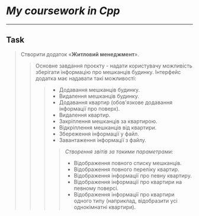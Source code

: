 # ***My coursework in Cpp***
___
## Task

>Створити додаток «**Житловий менеджмент**». 
>>Основне завдання проєкту - надати користувачу можливість зберігати інформацію про мешканців будинку. 
Інтерфейс додатка має надавати такі можливості:
>>>+ Додавання мешканців будинку. 
>>>+ Видалення мешканців будинку. 
>>>+ Додавання квартир (обов'язкове додавання інформації про поверх). 
>>>+ Видалення квартир. 
>>>+ Закріплення мешканців за квартирою. 
>>>+ Відкріплення мешканців від квартири. 
>>>+ Збереження інформації у файл. 
>>>+ Завантаження інформації з файлу. 
>>>>*Створення звітів за такими параметрами:* 
>>>>+ Відображення повного списку мешканців. 
>>>>+ Відображення повного переліку квартир. 
>>>>+ Відображення інформації про певну квартиру. 
>>>>+ Відображення інформації про квартири на певному поверсі. 
>>>>+ Відображення інформації про квартири одного типу (наприклад, відобразити усі однокімнатні квартири).
